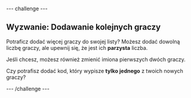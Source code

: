 \--- challenge \---

## Wyzwanie: Dodawanie kolejnych graczy

Potraficz dodać więcej graczy do swojej listy? Możesz dodać dowolną liczbę graczy, ale upewnij się, że jest ich **parzysta** liczba.

Jeśli chcesz, możesz również zmienić imiona pierwszych dwóch graczy.

Czy potrafisz dodać kod, który wypisze **tylko jednego** z twoich nowych graczy?

\--- /challenge \---